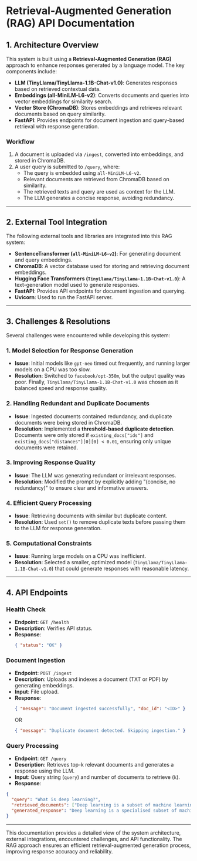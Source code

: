 # Retrieval-Augmented Generation (RAG) API Documentation

## 1. Architecture Overview

This system is built using a **Retrieval-Augmented Generation (RAG)** approach to enhance responses generated by a language model. The key components include:

- **LLM (TinyLlama/TinyLlama-1.1B-Chat-v1.0)**: Generates responses based on retrieved contextual data.
- **Embeddings (all-MiniLM-L6-v2)**: Converts documents and queries into vector embeddings for similarity search.
- **Vector Store (ChromaDB)**: Stores embeddings and retrieves relevant documents based on query similarity.
- **FastAPI**: Provides endpoints for document ingestion and query-based retrieval with response generation.

### Workflow

1. A document is uploaded via `/ingest`, converted into embeddings, and stored in ChromaDB.
2. A user query is submitted to `/query`, where:
    - The query is embedded using `all-MiniLM-L6-v2`.
    - Relevant documents are retrieved from ChromaDB based on similarity.
    - The retrieved texts and query are used as context for the LLM.
    - The LLM generates a concise response, avoiding redundancy.

---

## 2. External Tool Integration

The following external tools and libraries are integrated into this RAG system:

- **SentenceTransformer (`all-MiniLM-L6-v2`)**: For generating document and query embeddings.
- **ChromaDB**: A vector database used for storing and retrieving document embeddings.
- **Hugging Face Transformers (`TinyLlama/TinyLlama-1.1B-Chat-v1.0`)**: A text-generation model used to generate responses.
- **FastAPI**: Provides API endpoints for document ingestion and querying.
- **Uvicorn**: Used to run the FastAPI server.

---

## 3. Challenges & Resolutions

Several challenges were encountered while developing this system:

### 1. Model Selection for Response Generation

- **Issue**: Initial models like `gpt-neo` timed out frequently, and running larger models on a CPU was too slow.
- **Resolution**: Switched to `facebook/opt-350m`, but the output quality was poor. Finally, `TinyLlama/TinyLlama-1.1B-Chat-v1.0` was chosen as it balanced speed and response quality.

### 2. Handling Redundant and Duplicate Documents

- **Issue**: Ingested documents contained redundancy, and duplicate documents were being stored in ChromaDB.
- **Resolution**: Implemented a **threshold-based duplicate detection**. Documents were only stored if `existing_docs["ids"]` and `existing_docs["distances"][0][0] < 0.01`, ensuring only unique documents were retained.

### 3. Improving Response Quality

- **Issue**: The LLM was generating redundant or irrelevant responses.
- **Resolution**: Modified the prompt by explicitly adding "(concise, no redundancy)" to ensure clear and informative answers.

### 4. Efficient Query Processing

- **Issue**: Retrieving documents with similar but duplicate content.
- **Resolution**: Used `set()` to remove duplicate texts before passing them to the LLM for response generation.

### 5. Computational Constraints

- **Issue**: Running large models on a CPU was inefficient.
- **Resolution**: Selected a smaller, optimized model (`TinyLlama/TinyLlama-1.1B-Chat-v1.0`) that could generate responses with reasonable latency.

---

## 4. API Endpoints

### **Health Check**

- **Endpoint**: `GET /health`
- **Description**: Verifies API status.
- **Response**:
  ```json
  { "status": "OK" }
  ```

### **Document Ingestion**

- **Endpoint**: `POST /ingest`
- **Description**: Uploads and indexes a document (TXT or PDF) by generating embeddings.
- **Input**: File upload.
- **Response**:
  ```json
  { "message": "Document ingested successfully", "doc_id": "<ID>" }
  ```
  OR
  ```json
  { "message": "Duplicate document detected. Skipping ingestion." }
  ```

### **Query Processing**

- **Endpoint**: `GET /query`
- **Description**: Retrieves top-k relevant documents and generates a response using the LLM.
- **Input**: Query string (`query`) and number of documents to retrieve (`k`).
- **Response**:
```json
{
  "query": "What is deep learning?",
  "retrieved_documents": ["Deep learning is a subset of machine learning."],
  "generated_response": "Deep learning is a specialised subset of machine learning focused on neural networks."
}
```

---

This documentation provides a detailed view of the system architecture, external integrations, encountered challenges, and API functionality. The RAG approach ensures an efficient retrieval-augmented generation process, improving response accuracy and reliability.
